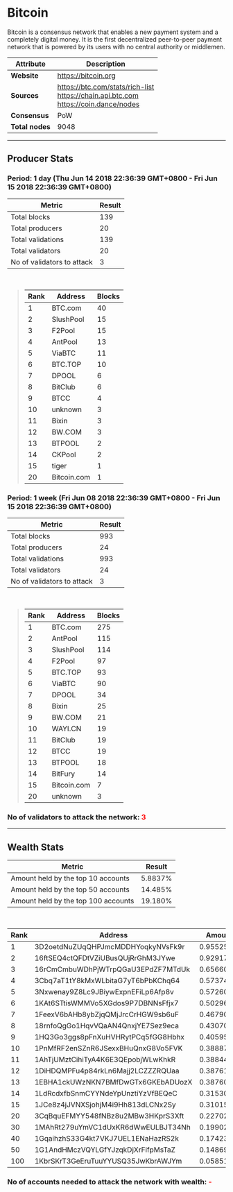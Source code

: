 # Bitcoin
Bitcoin is a consensus network that enables a new payment system and a completely digital money. It is the first decentralized peer-to-peer payment network that is powered by its users with no central authority or middlemen.<br/>

|Attribute|Description|
|---|---|
|**Website**|https://bitcoin.org|
|**Sources**|https://btc.com/stats/rich-list<br/>https://chain.api.btc.com<br/>https://coin.dance/nodes|
|**Consensus**|PoW|
|**Total nodes**|9048|

---
## Producer Stats
### Period: 1 day (Thu Jun 14 2018 22:36:39 GMT+0800 - Fri Jun 15 2018 22:36:39 GMT+0800)

|Metric|Result|
|---|---|
|Total blocks|139|
|Total producers|20|
|Total validations|139|
|Total validators|20|
|No of validators to attack|3|

<br/>

> |Rank|Address|Blocks|
> |---|---|---|
> |1|BTC.com|40|
> |2|SlushPool|15|
> |3|F2Pool|15|
> |4|AntPool|13|
> |5|ViaBTC|11|
> |6|BTC.TOP|10|
> |7|DPOOL|6|
> |8|BitClub|6|
> |9|BTCC|4|
> |10|unknown|3|
> |11|Bixin|3|
> |12|BW.COM|3|
> |13|BTPOOL|2|
> |14|CKPool|2|
> |15|tiger|1|
> |20|Bitcoin.com|1|

### Period: 1 week (Fri Jun 08 2018 22:36:39 GMT+0800 - Fri Jun 15 2018 22:36:39 GMT+0800)

|Metric|Result|
|---|---|
|Total blocks|993|
|Total producers|24|
|Total validations|993|
|Total validators|24|
|No of validators to attack|3|

<br/>

> |Rank|Address|Blocks|
> |---|---|---|
> |1|BTC.com|275|
> |2|AntPool|115|
> |3|SlushPool|114|
> |4|F2Pool|97|
> |5|BTC.TOP|93|
> |6|ViaBTC|90|
> |7|DPOOL|34|
> |8|Bixin|25|
> |9|BW.COM|21|
> |10|WAYI.CN|19|
> |11|BitClub|19|
> |12|BTCC|19|
> |13|BTPOOL|18|
> |14|BitFury|14|
> |15|Bitcoin.com|7|
> |20|unknown|3|

### **No of validators to attack the network: <span style="color:red">3</span>**

---
## Wealth Stats

|Metric|Result|
|---|---|
|Amount held by the top 10 accounts|5.8837%|
|Amount held by the top 50 accounts|14.485%|
|Amount held by the top 100 accounts|19.180%|

<br/>

|Rank|Address|Amount|
|---|---|---|
|1|3D2oetdNuZUqQHPJmcMDDHYoqkyNVsFk9r|0.95525%|
|2|16ftSEQ4ctQFDtVZiUBusQUjRrGhM3JYwe|0.92917%|
|3|16rCmCmbuWDhPjWTrpQGaU3EPdZF7MTdUk|0.65660%|
|4|3Cbq7aT1tY8kMxWLbitaG7yT6bPbKChq64|0.57374%|
|5|3Nxwenay9Z8Lc9JBiywExpnEFiLp6Afp8v|0.57260%|
|6|1KAt6STtisWMMVo5XGdos9P7DBNNsFfjx7|0.50296%|
|7|1FeexV6bAHb8ybZjqQMjJrcCrHGW9sb6uF|0.46790%|
|8|18rnfoQgGo1HqvVQaAN4QnxjYE7Sez9eca|0.43070%|
|9|1HQ3Go3ggs8pFnXuHVHRytPCq5fGG8Hbhx|0.40595%|
|10|1PnMfRF2enSZnR6JSexxBHuQnxG8Vo5FVK|0.38887%|
|11|1AhTjUMztCihiTyA4K6E3QEpobjWLwKhkR|0.38844%|
|12|1DiHDQMPFu4p84rkLn6Majj2LCZZZRQUaa|0.38761%|
|13|1EBHA1ckUWzNKN7BMfDwGTx6GKEbADUozX|0.38760%|
|14|1LdRcdxfbSnmCYYNdeYpUnztiYzVfBEQeC|0.31530%|
|15|1JCe8z4jJVNXSjohjM4i9Hh813dLCNx2Sy|0.31015%|
|20|3CqBquEFMYY548fNBz8u2MBw3HKprS3Xft|0.22702%|
|30|1MAhRt279uYmVC1dUxKR6dWwEULBJT34Nh|0.19902%|
|40|1GqaihzhS33G4kt7VKJ7UEL1ENaHazRS2k|0.17423%|
|50|1G1AndHMczVQYLGfYJzqkDjXrFifpMsTaZ|0.14869%|
|100|1KbrSKrT3GeEruTuuYYUSQ35JwKbrAWJYm|0.058519%|

### **No of accounts needed to attack the network with wealth: <span style="color:red">-</span>**
